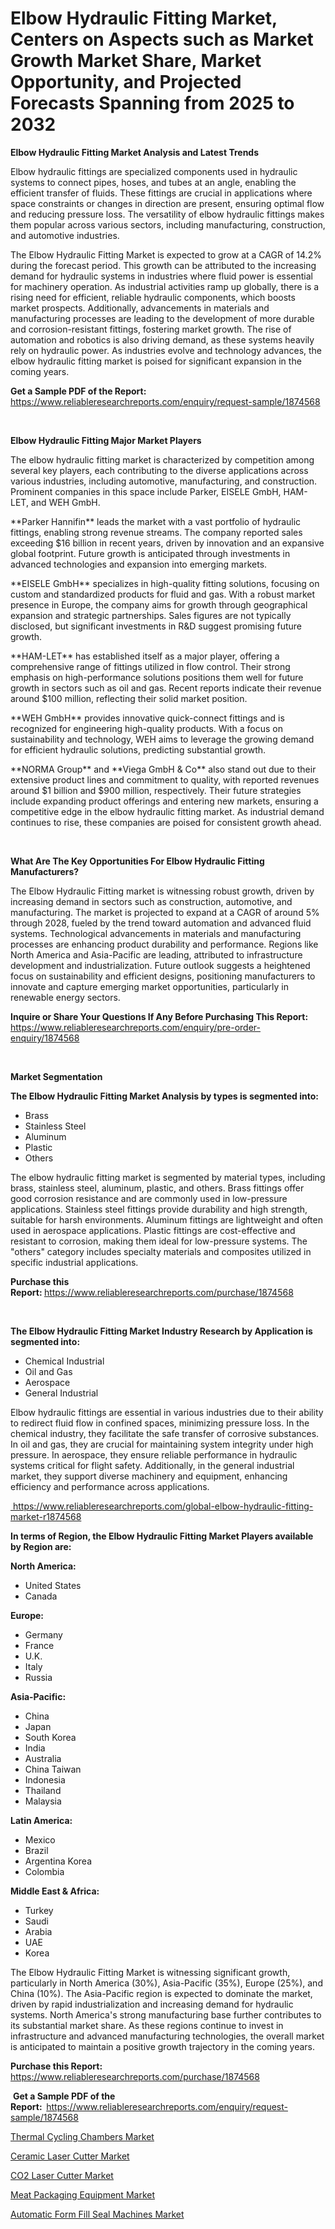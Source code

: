 <p><h1>Elbow Hydraulic Fitting Market, Centers on Aspects such as Market Growth Market Share, Market Opportunity, and Projected Forecasts Spanning from 2025 to 2032</h1></p><p><strong>Elbow Hydraulic Fitting Market Analysis and Latest Trends</strong></p>
<p><p>Elbow hydraulic fittings are specialized components used in hydraulic systems to connect pipes, hoses, and tubes at an angle, enabling the efficient transfer of fluids. These fittings are crucial in applications where space constraints or changes in direction are present, ensuring optimal flow and reducing pressure loss. The versatility of elbow hydraulic fittings makes them popular across various sectors, including manufacturing, construction, and automotive industries.</p><p>The Elbow Hydraulic Fitting Market is expected to grow at a CAGR of 14.2% during the forecast period. This growth can be attributed to the increasing demand for hydraulic systems in industries where fluid power is essential for machinery operation. As industrial activities ramp up globally, there is a rising need for efficient, reliable hydraulic components, which boosts market prospects. Additionally, advancements in materials and manufacturing processes are leading to the development of more durable and corrosion-resistant fittings, fostering market growth. The rise of automation and robotics is also driving demand, as these systems heavily rely on hydraulic power. As industries evolve and technology advances, the elbow hydraulic fitting market is poised for significant expansion in the coming years.</p></p>
<p><strong>Get a Sample PDF of the Report:&nbsp;</strong> <a href="https://www.reliableresearchreports.com/enquiry/request-sample/1874568?utm_campaign=12&utm_medium=2&utm_source=Github&utm_content=ia&utm_term=22022025&utm_id=elbow-hydraulic-fitting">https://www.reliableresearchreports.com/enquiry/request-sample/1874568</a></p>
<p>&nbsp;</p>
<p><strong>Elbow Hydraulic Fitting Major Market Players</strong></p>
<p><p>The elbow hydraulic fitting market is characterized by competition among several key players, each contributing to the diverse applications across various industries, including automotive, manufacturing, and construction. Prominent companies in this space include Parker, EISELE GmbH, HAM-LET, and WEH GmbH.</p><p>**Parker Hannifin** leads the market with a vast portfolio of hydraulic fittings, enabling strong revenue streams. The company reported sales exceeding $16 billion in recent years, driven by innovation and an expansive global footprint. Future growth is anticipated through investments in advanced technologies and expansion into emerging markets.</p><p>**EISELE GmbH** specializes in high-quality fitting solutions, focusing on custom and standardized products for fluid and gas. With a robust market presence in Europe, the company aims for growth through geographical expansion and strategic partnerships. Sales figures are not typically disclosed, but significant investments in R&D suggest promising future growth.</p><p>**HAM-LET** has established itself as a major player, offering a comprehensive range of fittings utilized in flow control. Their strong emphasis on high-performance solutions positions them well for future growth in sectors such as oil and gas. Recent reports indicate their revenue around $100 million, reflecting their solid market position.</p><p>**WEH GmbH** provides innovative quick-connect fittings and is recognized for engineering high-quality products. With a focus on sustainability and technology, WEH aims to leverage the growing demand for efficient hydraulic solutions, predicting substantial growth.</p><p>**NORMA Group** and **Viega GmbH & Co** also stand out due to their extensive product lines and commitment to quality, with reported revenues around $1 billion and $900 million, respectively. Their future strategies include expanding product offerings and entering new markets, ensuring a competitive edge in the elbow hydraulic fitting market. As industrial demand continues to rise, these companies are poised for consistent growth ahead.</p></p>
<p>&nbsp;</p>
<p><strong>What Are The Key Opportunities For Elbow Hydraulic Fitting Manufacturers?</strong></p>
<p><p>The Elbow Hydraulic Fitting market is witnessing robust growth, driven by increasing demand in sectors such as construction, automotive, and manufacturing. The market is projected to expand at a CAGR of around 5% through 2028, fueled by the trend toward automation and advanced fluid systems. Technological advancements in materials and manufacturing processes are enhancing product durability and performance. Regions like North America and Asia-Pacific are leading, attributed to infrastructure development and industrialization. Future outlook suggests a heightened focus on sustainability and efficient designs, positioning manufacturers to innovate and capture emerging market opportunities, particularly in renewable energy sectors.</p></p>
<p><strong>Inquire or Share Your Questions If Any Before Purchasing This Report:</strong> <a href="https://www.reliableresearchreports.com/enquiry/pre-order-enquiry/1874568?utm_campaign=12&utm_medium=2&utm_source=Github&utm_content=ia&utm_term=22022025&utm_id=elbow-hydraulic-fitting">https://www.reliableresearchreports.com/enquiry/pre-order-enquiry/1874568</a></p>
<p>&nbsp;</p>
<p><strong>Market Segmentation</strong></p>
<p><strong>The Elbow Hydraulic Fitting Market Analysis by types is segmented into:</strong></p>
<p><ul><li>Brass</li><li>Stainless Steel</li><li>Aluminum</li><li>Plastic</li><li>Others</li></ul></p>
<p><p>The elbow hydraulic fitting market is segmented by material types, including brass, stainless steel, aluminum, plastic, and others. Brass fittings offer good corrosion resistance and are commonly used in low-pressure applications. Stainless steel fittings provide durability and high strength, suitable for harsh environments. Aluminum fittings are lightweight and often used in aerospace applications. Plastic fittings are cost-effective and resistant to corrosion, making them ideal for low-pressure systems. The "others" category includes specialty materials and composites utilized in specific industrial applications.</p></p>
<p><strong>Purchase this Report:&nbsp;</strong><a href="https://www.reliableresearchreports.com/purchase/1874568?utm_campaign=12&utm_medium=2&utm_source=Github&utm_content=ia&utm_term=22022025&utm_id=elbow-hydraulic-fitting">https://www.reliableresearchreports.com/purchase/1874568</a></p>
<p>&nbsp;</p>
<p><strong>The Elbow Hydraulic Fitting Market Industry Research by Application is segmented into:</strong></p>
<p><ul><li>Chemical Industrial</li><li>Oil and Gas</li><li>Aerospace</li><li>General Industrial</li></ul></p>
<p><p>Elbow hydraulic fittings are essential in various industries due to their ability to redirect fluid flow in confined spaces, minimizing pressure loss. In the chemical industry, they facilitate the safe transfer of corrosive substances. In oil and gas, they are crucial for maintaining system integrity under high pressure. In aerospace, they ensure reliable performance in hydraulic systems critical for flight safety. Additionally, in the general industrial market, they support diverse machinery and equipment, enhancing efficiency and performance across applications.</p></p>
<p><a href="https://www.reliableresearchreports.com/global-elbow-hydraulic-fitting-market-r1874568?utm_campaign=12&utm_medium=2&utm_source=Github&utm_content=ia&utm_term=22022025&utm_id=elbow-hydraulic-fitting">&nbsp;https://www.reliableresearchreports.com/global-elbow-hydraulic-fitting-market-r1874568</a></p>
<p><strong>In terms of Region, the Elbow Hydraulic Fitting Market Players available by Region are:</strong></p>
<p>
    <p> <strong> North America: </strong>
        <ul>
            <li>United States</li>
            <li>Canada</li>
        </ul>
        </p> 
    <p> <strong> Europe: </strong>
        <ul>
            <li>Germany</li>
            <li>France</li>
            <li>U.K.</li>
            <li>Italy</li>
            <li>Russia</li>
        </ul>
        </p> 
    <p> <strong> Asia-Pacific: </strong>
        <ul>
            <li>China</li>
            <li>Japan</li>
            <li>South Korea</li>
            <li>India</li>
            <li>Australia</li>
            <li>China Taiwan</li>
            <li>Indonesia</li>
            <li>Thailand</li>
            <li>Malaysia</li>
        </ul>
        </p> 
    <p> <strong> Latin America: </strong>
        <ul>
            <li>Mexico</li>
            <li>Brazil</li>
            <li>Argentina Korea</li>
            <li>Colombia</li>
        </ul>
        </p> 
    <p> <strong> Middle East & Africa: </strong>
        <ul>
            <li>Turkey</li>
            <li>Saudi</li>
            <li>Arabia</li>
            <li>UAE</li>
            <li>Korea</li>
        </ul>
    </p>
    </p>
<p><p>The Elbow Hydraulic Fitting Market is witnessing significant growth, particularly in North America (30%), Asia-Pacific (35%), Europe (25%), and China (10%). The Asia-Pacific region is expected to dominate the market, driven by rapid industrialization and increasing demand for hydraulic systems. North America's strong manufacturing base further contributes to its substantial market share. As these regions continue to invest in infrastructure and advanced manufacturing technologies, the overall market is anticipated to maintain a positive growth trajectory in the coming years.</p></p>
<p><strong>Purchase this Report: </strong><a href="https://www.reliableresearchreports.com/purchase/1874568?utm_campaign=12&utm_medium=2&utm_source=Github&utm_content=ia&utm_term=22022025&utm_id=elbow-hydraulic-fitting">https://www.reliableresearchreports.com/purchase/1874568</a></p>
<p>&nbsp;<strong>Get a Sample PDF of the Report:&nbsp;&nbsp;</strong><a href="https://www.reliableresearchreports.com/enquiry/request-sample/1874568?utm_campaign=12&utm_medium=2&utm_source=Github&utm_content=ia&utm_term=22022025&utm_id=elbow-hydraulic-fitting">https://www.reliableresearchreports.com/enquiry/request-sample/1874568</a></p>
<p><strong></strong></p>
<p><p><a href="https://github.com/leyesamilej/Market-Research-Report-List-1/blob/main/thermal-cycling-chambers-market.md?utm_campaign=12&utm_medium=2&utm_source=Github&utm_content=ia&utm_term=22022025&utm_id=elbow-hydraulic-fitting">Thermal Cycling Chambers Market</a></p><p><a href="https://github.com/guinoopandam/Market-Research-Report-List-1/blob/main/ceramic-laser-cutter-market.md?utm_campaign=12&utm_medium=2&utm_source=Github&utm_content=ia&utm_term=22022025&utm_id=elbow-hydraulic-fitting">Ceramic Laser Cutter Market</a></p><p><a href="https://github.com/lizonbochil23/Market-Research-Report-List-1/blob/main/co2-laser-cutter-market.md?utm_campaign=12&utm_medium=2&utm_source=Github&utm_content=ia&utm_term=22022025&utm_id=elbow-hydraulic-fitting">CO2 Laser Cutter Market</a></p><p><a href="https://github.com/ziogaskangui96/Market-Research-Report-List-1/blob/main/meat-packaging-equipment-market.md?utm_campaign=12&utm_medium=2&utm_source=Github&utm_content=ia&utm_term=22022025&utm_id=elbow-hydraulic-fitting">Meat Packaging Equipment Market</a></p><p><a href="https://github.com/carylgrinko/Market-Research-Report-List-1/blob/main/automatic-form-fill-seal-machines-market.md?utm_campaign=12&utm_medium=2&utm_source=Github&utm_content=ia&utm_term=22022025&utm_id=elbow-hydraulic-fitting">Automatic Form Fill Seal Machines Market</a></p></p>